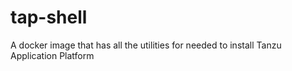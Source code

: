 # tap-shell
A docker image that has all the utilities for needed to install Tanzu Application Platform
